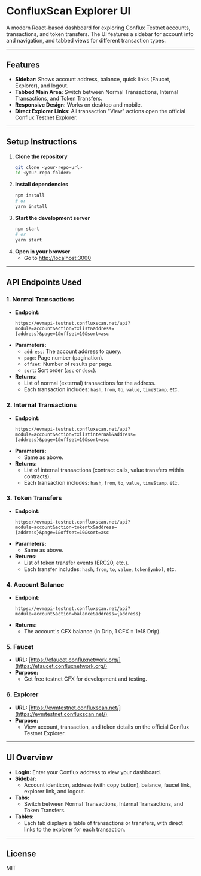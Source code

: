# ConfluxScan Explorer UI

A modern React-based dashboard for exploring Conflux Testnet accounts, transactions, and token transfers. The UI features a sidebar for account info and navigation, and tabbed views for different transaction types.

---

## Features
- **Sidebar**: Shows account address, balance, quick links (Faucet, Explorer), and logout.
- **Tabbed Main Area**: Switch between Normal Transactions, Internal Transactions, and Token Transfers.
- **Responsive Design**: Works on desktop and mobile.
- **Direct Explorer Links**: All transaction "View" actions open the official Conflux Testnet Explorer.

---

## Setup Instructions

1. **Clone the repository**
   ```bash
   git clone <your-repo-url>
   cd <your-repo-folder>
   ```
2. **Install dependencies**
   ```bash
   npm install
   # or
   yarn install
   ```
3. **Start the development server**
   ```bash
   npm start
   # or
   yarn start
   ```
4. **Open in your browser**
   - Go to [http://localhost:3000](http://localhost:3000)

---

## API Endpoints Used

### 1. **Normal Transactions**
- **Endpoint:**
  ```
  https://evmapi-testnet.confluxscan.net/api?module=account&action=txlist&address={address}&page=1&offset=10&sort=asc
  ```
- **Parameters:**
  - `address`: The account address to query.
  - `page`: Page number (pagination).
  - `offset`: Number of results per page.
  - `sort`: Sort order (`asc` or `desc`).
- **Returns:**
  - List of normal (external) transactions for the address.
  - Each transaction includes: `hash`, `from`, `to`, `value`, `timeStamp`, etc.

### 2. **Internal Transactions**
- **Endpoint:**
  ```
  https://evmapi-testnet.confluxscan.net/api?module=account&action=txlistinternal&address={address}&page=1&offset=10&sort=asc
  ```
- **Parameters:**
  - Same as above.
- **Returns:**
  - List of internal transactions (contract calls, value transfers within contracts).
  - Each transaction includes: `hash`, `from`, `to`, `value`, `timeStamp`, etc.

### 3. **Token Transfers**
- **Endpoint:**
  ```
  https://evmapi-testnet.confluxscan.net/api?module=account&action=tokentx&address={address}&page=1&offset=10&sort=asc
  ```
- **Parameters:**
  - Same as above.
- **Returns:**
  - List of token transfer events (ERC20, etc.).
  - Each transfer includes: `hash`, `from`, `to`, `value`, `tokenSymbol`, etc.

### 4. **Account Balance**
- **Endpoint:**
  ```
  https://evmapi-testnet.confluxscan.net/api?module=account&action=balance&address={address}
  ```
- **Returns:**
  - The account's CFX balance (in Drip, 1 CFX = 1e18 Drip).

### 5. **Faucet**
- **URL:** [https://efaucet.confluxnetwork.org/](https://efaucet.confluxnetwork.org/)
- **Purpose:**
  - Get free testnet CFX for development and testing.

### 6. **Explorer**
- **URL:** [https://evmtestnet.confluxscan.net/](https://evmtestnet.confluxscan.net/)
- **Purpose:**
  - View account, transaction, and token details on the official Conflux Testnet Explorer.

---

## UI Overview
- **Login:** Enter your Conflux address to view your dashboard.
- **Sidebar:**
  - Account identicon, address (with copy button), balance, faucet link, explorer link, and logout.
- **Tabs:**
  - Switch between Normal Transactions, Internal Transactions, and Token Transfers.
- **Tables:**
  - Each tab displays a table of transactions or transfers, with direct links to the explorer for each transaction.

---

## License
MIT